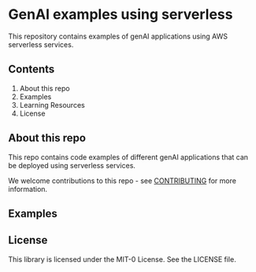 # GenAI examples using serverless

This repository contains examples of genAI applications using AWS serverless services.

## Contents

1. About this repo
2. Examples
3. Learning Resources
4. License

## About this repo

This repo contains code examples of different genAI applications that can be deployed using serverless services.

We welcome contributions to this repo - see [CONTRIBUTING](CONTRIBUTING.md#security-issue-notifications) for more information.

## Examples

## License

This library is licensed under the MIT-0 License. See the LICENSE file.
